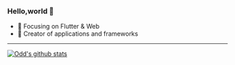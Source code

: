 ### Hello,world 👋

- :orange_book: Focusing on Flutter & Web
- :hammer: Creator of applications and frameworks  
-----
[![Odd's github stats](https://github-readme-stats.vercel.app/api?username=Mr-Odd)](https://github.com/Mr-Odd/github-readme-stats)
